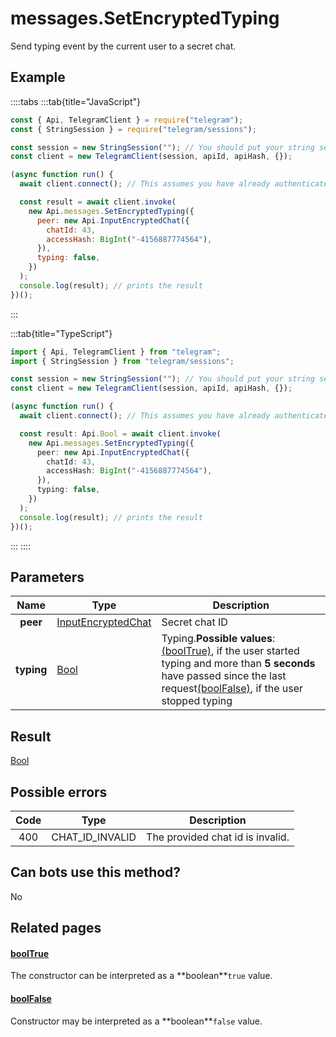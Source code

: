 # messages.SetEncryptedTyping

Send typing event by the current user to a secret chat.

## Example

::::tabs
:::tab{title="JavaScript"}

```js
const { Api, TelegramClient } = require("telegram");
const { StringSession } = require("telegram/sessions");

const session = new StringSession(""); // You should put your string session here
const client = new TelegramClient(session, apiId, apiHash, {});

(async function run() {
  await client.connect(); // This assumes you have already authenticated with .start()

  const result = await client.invoke(
    new Api.messages.SetEncryptedTyping({
      peer: new Api.InputEncryptedChat({
        chatId: 43,
        accessHash: BigInt("-4156887774564"),
      }),
      typing: false,
    })
  );
  console.log(result); // prints the result
})();
```

:::

:::tab{title="TypeScript"}

```ts
import { Api, TelegramClient } from "telegram";
import { StringSession } from "telegram/sessions";

const session = new StringSession(""); // You should put your string session here
const client = new TelegramClient(session, apiId, apiHash, {});

(async function run() {
  await client.connect(); // This assumes you have already authenticated with .start()

  const result: Api.Bool = await client.invoke(
    new Api.messages.SetEncryptedTyping({
      peer: new Api.InputEncryptedChat({
        chatId: 43,
        accessHash: BigInt("-4156887774564"),
      }),
      typing: false,
    })
  );
  console.log(result); // prints the result
})();
```

:::
::::

## Parameters

|    Name    | Type                                                                    | Description                                                                                                                                                                                                                                                                  |
| :--------: | ----------------------------------------------------------------------- | ---------------------------------------------------------------------------------------------------------------------------------------------------------------------------------------------------------------------------------------------------------------------------- |
|  **peer**  | [InputEncryptedChat](https://core.telegram.org/type/InputEncryptedChat) | Secret chat ID                                                                                                                                                                                                                                                               |
| **typing** | [Bool](https://core.telegram.org/type/Bool)                             | Typing.**Possible values**:[(boolTrue)](https://core.telegram.org/constructor/boolTrue), if the user started typing and more than **5 seconds** have passed since the last request[(boolFalse)](https://core.telegram.org/constructor/boolFalse), if the user stopped typing |

## Result

[Bool](https://core.telegram.org/type/Bool)

## Possible errors

| Code | Type            | Description                      |
| :--: | --------------- | -------------------------------- |
| 400  | CHAT_ID_INVALID | The provided chat id is invalid. |

## Can bots use this method?

No

## Related pages

#### [boolTrue](https://core.telegram.org/constructor/boolTrue)

The constructor can be interpreted as a \*\*boolean\*\*`true` value.

#### [boolFalse](https://core.telegram.org/constructor/boolFalse)

Constructor may be interpreted as a \*\*boolean\*\*`false` value.
